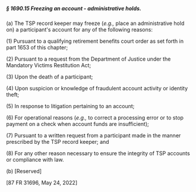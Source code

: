 ##### § 1690.15 Freezing an account - administrative holds. #####

(a) The TSP record keeper may freeze (*e.g.,* place an administrative hold on) a participant's account for any of the following reasons:

(1) Pursuant to a qualifying retirement benefits court order as set forth in part 1653 of this chapter;

(2) Pursuant to a request from the Department of Justice under the Mandatory Victims Restitution Act;

(3) Upon the death of a participant;

(4) Upon suspicion or knowledge of fraudulent account activity or identity theft;

(5) In response to litigation pertaining to an account;

(6) For operational reasons (*e.g.,* to correct a processing error or to stop payment on a check when account funds are insufficient);

(7) Pursuant to a written request from a participant made in the manner prescribed by the TSP record keeper; and

(8) For any other reason necessary to ensure the integrity of TSP accounts or compliance with law.

(b) [Reserved]

[87 FR 31696, May 24, 2022]